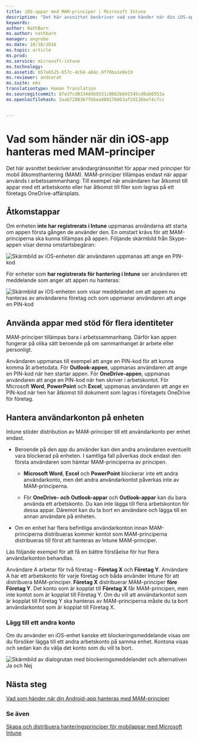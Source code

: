 ```yaml
---
title: iOS-appar med MAM-principer | Microsoft Intune
description: "Det här avsnittet beskriver vad som händer när din iOS-app hanteras av hanteringsprinciper för mobilappar (MAM)."
keywords: 
author: NathBarn
ms.author: nathbarn
manager: angrobe
ms.date: 10/18/2016
ms.topic: article
ms.prod: 
ms.service: microsoft-intune
ms.technology: 
ms.assetid: b57e6525-b57c-4cb4-a84c-9f70ba1e8e19
ms.reviewer: andcerat
ms.suite: ems
translationtype: Human Translation
ms.sourcegitcommit: 87e37cd8334ddb9331c0662b691545cd0ab0553a
ms.openlocfilehash: 3aa6728036ff66ea489176063af2d136bef4c7cc


---
```


# <a name="what-to-expect-when-your-ios-app-is-managed-by-mam-policies"></a>Vad som händer när din iOS-app hanteras med MAM-principer
 Det här avsnittet beskriver användargränssnittet för appar med principer för mobil åtkomsthantering (MAM). MAM-principer tillämpas endast när appar används i arbetssammanhang: Till exempel när användaren har åtkomst till appar med ett arbetskonto eller har åtkomst till filer som lagras på ett företags OneDrive-affärsplats.

##  <a name="access-apps"></a>Åtkomstappar

Om enheten **inte har registrerats i Intune** uppmanas användarna att starta om appen första gången de använder den.  En omstart krävs för att MAM-principerna ska kunna tillämpas på appen. Följande skärmbild från Skype-appen visar denna omstartsbegäran:


![Skärmbild av iOS-enheten där användaren uppmanas att ange en PIN-kod](../media/appmanagement/iOS_AppPINPrompt.png)

För enheter som **har registrerats för hantering i Intune** ser användaren ett meddelande som anger att appen nu hanteras:

![Skärmbild av iOS-enheten som visar meddelandet om att appen nu hanteras av användarens företag och som uppmanar användaren att ange en PIN-kod](../media/appmanagement/ios-managed-devices-pin-prompt.png)

##  <a name="use-apps-with-multi-identity-support"></a>Använda appar med stöd för flera identiteter

MAM-principer tillämpas bara i arbetssammanhang. Därför kan appen fungerar på olika sätt beroende på om sammanhanget är arbete eller personligt.

 Användaren uppmanas till exempel att ange en PIN-kod för att kunna komma åt arbetsdata. För **Outlook-appen**, uppmanas användaren att ange en PIN-kod när hen startar appen. För **OneDrive-appen**, uppmanas användaren att ange en PIN-kod när hen skriver i arbetskontot.  För Microsoft **Word**, **PowerPoint** och **Excel**, uppmanas användaren att ange en PIN-kod när hen har åtkomst till dokument som lagras i företagets OneDrive för företag.

##  <a name="manage-user-accounts-on-the-device"></a>Hantera användarkonton på enheten

Intune stöder distribution av MAM-principer till ett användarkonto per enhet endast.

* Beroende på den app du använder kan den andra användaren eventuellt vara blockerad på enheten. I samtliga fall påverkas dock endast den första användaren som hämtar MAM-principerna av principen.
  * **Microsoft Word**, **Excel** och **PowerPoint** blockerar inte ett andra användarkonto, men det andra användarkontot påverkas inte av MAM-principerna.  

  * För **OneDrive- och Outlook-appar** och **Outlook-appar** kan du bara använda ett arbetskonto. Du kan inte lägga till flera arbetskonton för dessa appar. Däremot kan du ta bort en användare och lägga till en annan användare på enheten.

* Om en enhet har flera befintliga användarkonton innan MAM-principerna distribueras kommer kontot som MAM-principerna distribueras till först att hanteras av Intune MAM-principer.


Läs följande exempel för att få en bättre förståelse för hur flera användarkonton behandlas.

Användare A arbetar för två företag – **Företag X** och **Företag Y**. Användare A har ett arbetskonto för varje företag och båda använder Intune för att distribuera MAM-principer. **Företag X** distribuerar MAM-principer **före** **Företag Y**. Det konto som är kopplat till **Företag X** får MAM-principen, men inte kontot som är kopplat till Företag Y. Om du vill att användarkontot som är kopplat till Företag Y ska hanteras av MAM-principerna måste du ta bort användarkontot som är kopplat till Företag X.

### <a name="add-a-second-account"></a>Lägg till ett andra konto

Om du använder en iOS-enhet kanske ett blockeringsmeddelande visas om du försöker lägga till ett andra arbetskonto på samma enhet. Kontona visas och sedan kan du välja det konto som du vill ta bort.

![Skärmbild av dialogrutan med blockeringsmeddelandet och alternativen Ja och Nej](../media/AppManagement/iOS_SwitchUser.PNG)
## <a name="next-steps"></a>Nästa steg
[Vad som händer när din Android-app hanteras med MAM-principer](user-experience-for-mam-enabled-android-apps-with-microsoft-intune.md)
### <a name="see-also"></a>Se även
[Skapa och distribuera hanteringsprinciper för mobilappar med Microsoft Intune](create-and-deploy-mobile-app-management-policies-with-microsoft-intune.md)



<!--HONumber=Dec16_HO2-->


